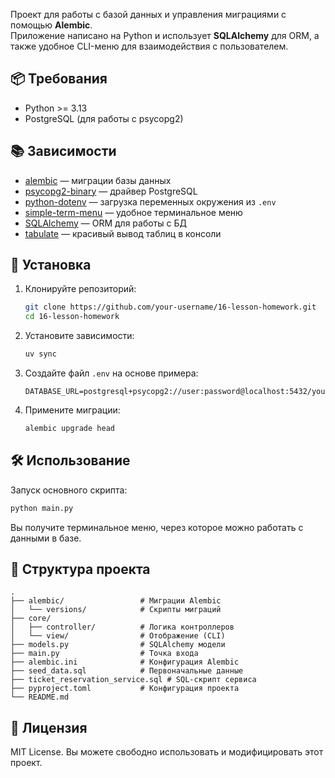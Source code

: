 Проект для работы с базой данных и управления миграциями с помощью **Alembic**.  
Приложение написано на Python и использует **SQLAlchemy** для ORM, а также удобное CLI-меню для взаимодействия с пользователем.

## 📦 Требования

- Python >= 3.13
- PostgreSQL (для работы с psycopg2)

## 📚 Зависимости

- [alembic](https://alembic.sqlalchemy.org/) — миграции базы данных
- [psycopg2-binary](https://pypi.org/project/psycopg2-binary/) — драйвер PostgreSQL
- [python-dotenv](https://pypi.org/project/python-dotenv/) — загрузка переменных окружения из `.env`
- [simple-term-menu](https://pypi.org/project/simple-term-menu/) — удобное терминальное меню
- [SQLAlchemy](https://www.sqlalchemy.org/) — ORM для работы с БД
- [tabulate](https://pypi.org/project/tabulate/) — красивый вывод таблиц в консоли

## 🚀 Установка

1. Клонируйте репозиторий:
   ```bash
   git clone https://github.com/your-username/16-lesson-homework.git
   cd 16-lesson-homework
   ```

2. Установите зависимости:
   ```bash
   uv sync
   ```

3. Создайте файл `.env` на основе примера:
   ```env
   DATABASE_URL=postgresql+psycopg2://user:password@localhost:5432/your_database
   ```

4. Примените миграции:
   ```bash
   alembic upgrade head
   ```

## 🛠 Использование

Запуск основного скрипта:
```bash
python main.py
```

Вы получите терминальное меню, через которое можно работать с данными в базе.

## 📂 Структура проекта

```
.
├── alembic/                 # Миграции Alembic
│   └── versions/            # Скрипты миграций
├── core/
│   ├── controller/          # Логика контроллеров
│   └── view/                # Отображение (CLI)
├── models.py                # SQLAlchemy модели
├── main.py                  # Точка входа
├── alembic.ini              # Конфигурация Alembic
├── seed_data.sql            # Первоначальные данные
├── ticket_reservation_service.sql # SQL-скрипт сервиса
├── pyproject.toml           # Конфигурация проекта
└── README.md
```

## 🧾 Лицензия

MIT License. Вы можете свободно использовать и модифицировать этот проект.


